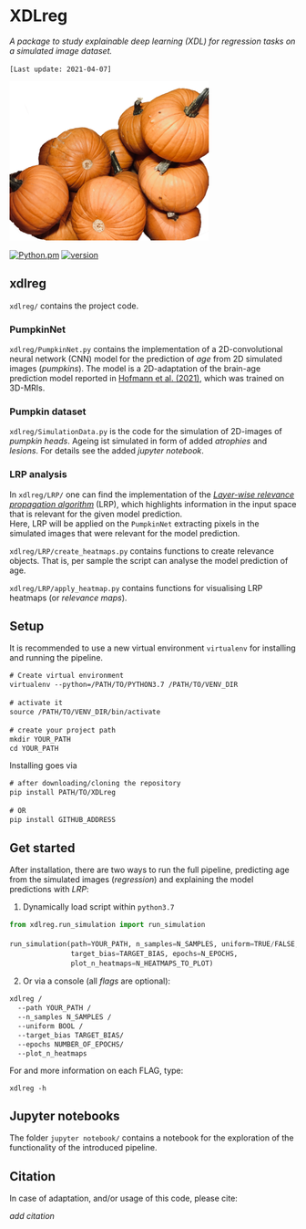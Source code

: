 # XDLreg

*A package to study explainable deep learning (XDL) for regression tasks on a simulated image dataset.*

`[Last update: 2021-04-07]`

<img src="Pumpkin.png" alt="PumpkinNet" width="350">

[![Python.pm](https://img.shields.io/badge/python-3.7-brightgreen.svg?maxAge=259200)](#) [![version](https://img.shields.io/badge/version-1.0.0-yellow.svg?maxAge=259200)](#)

## xdlreg
`xdlreg/` contains the project code.

### PumpkinNet
`xdlreg/PumpkinNet.py` contains the implementation of a 2D-convolutional neural network (CNN) model for the prediction of *age* from 2D simulated images (*pumpkins*). The model is a 2D-adaptation of the brain-age prediction model reported in [Hofmann et al. (2021)](DOI), which was trained on 3D-MRIs.

### Pumpkin dataset
`xdlreg/SimulationData.py` is the code for the simulation of 2D-images of *pumpkin heads*. Ageing ist simulated in form of added *atrophies* and *lesions*. For details see the added *jupyter notebook*.

### LRP analysis
In `xdlreg/LRP/` one can find the implementation of the [*Layer-wise relevance propagation algorithm*](https://depositonce.tu-berlin.de/handle/11303/8813) (LRP), which highlights information in the input space that is relevant for the given model prediction. <br>
Here, LRP will be applied on the `PumpkinNet` extracting pixels in the simulated images that were relevant for the model prediction.

`xdlreg/LRP/create_heatmaps.py` contains functions to create relevance objects. That is, per sample the script can analyse the model prediction of age.

`xdlreg/LRP/apply_heatmap.py` contains functions for visualising LRP heatmaps (or *relevance maps*).

## Setup
It is recommended to use a new virtual environment `virtualenv` for installing and running the pipeline.

```console
# Create virtual environment
virtualenv --python=/PATH/TO/PYTHON3.7 /PATH/TO/VENV_DIR

# activate it
source /PATH/TO/VENV_DIR/bin/activate

# create your project path
mkdir YOUR_PATH
cd YOUR_PATH
```

Installing goes via
```console
# after downloading/cloning the repository
pip install PATH/TO/XDLreg

# OR
pip install GITHUB_ADDRESS
```

## Get started
After installation, there are two ways to run the full pipeline, predicting age from the simulated images (*regression*) and explaining the model predictions with *LRP*:

1. Dynamically load script within `python3.7`

```python
from xdlreg.run_simulation import run_simulation

run_simulation(path=YOUR_PATH, n_samples=N_SAMPLES, uniform=TRUE/FALSE,
               target_bias=TARGET_BIAS, epochs=N_EPOCHS,
               plot_n_heatmaps=N_HEATMAPS_TO_PLOT)
```
2. Or via a console (all *flags* are optional):

```console
xdlreg /
  --path YOUR_PATH /
  --n_samples N_SAMPLES /
  --uniform BOOL /
  --target_bias TARGET_BIAS/
  --epochs NUMBER_OF_EPOCHS/
  --plot_n_heatmaps
```
For and more information on each FLAG, type:
```console
xdlreg -h
```

## Jupyter notebooks
The folder `jupyter notebook/` contains a notebook for the exploration of the functionality of the introduced pipeline.

## Citation

In case of adaptation, and/or usage of this code, please cite:

*add citation*
